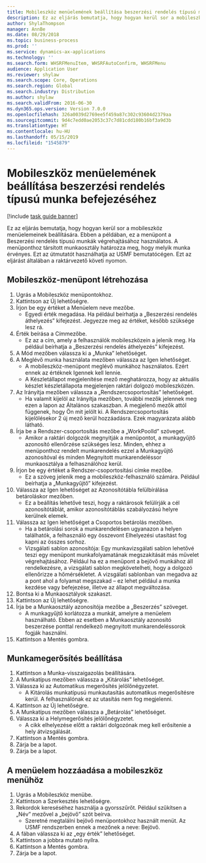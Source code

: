```yaml
---
title: Mobileszköz menüelemének beállítása beszerzési rendelés típusú munka befejezéséhez
description: Ez az eljárás bemutatja, hogy hogyan kerül sor a mobileszköz menüelemeinek beállítására.
author: ShylaThompson
manager: AnnBe
ms.date: 08/29/2018
ms.topic: business-process
ms.prod: ''
ms.service: dynamics-ax-applications
ms.technology: ''
ms.search.form: WHSRFMenuItem, WHSRFAutoConfirm, WHSRFMenu
audience: Application User
ms.reviewer: shylaw
ms.search.scope: Core, Operations
ms.search.region: Global
ms.search.industry: Distribution
ms.author: shylaw
ms.search.validFrom: 2016-06-30
ms.dyn365.ops.version: Version 7.0.0
ms.openlocfilehash: 326a0039d2769ee5f459a87c302c93604d2379aa
ms.sourcegitcommit: 9d4c7edd0ae2053c37c7d81cdd180b16bf3a9d3b
ms.translationtype: HT
ms.contentlocale: hu-HU
ms.lasthandoff: 05/15/2019
ms.locfileid: "1545879"
---
```

# <a name="set-up-a-mobile-device-menu-item-for-completing-work-of-type-purchase-order"></a>Mobileszköz menüelemének beállítása beszerzési rendelés típusú munka befejezéséhez

[!include [task guide banner](../../includes/task-guide-banner.md)]

Ez az eljárás bemutatja, hogy hogyan kerül sor a mobileszköz menüelemeinek beállítására. Ebben a példában, ez a menüpont a Beszerzési rendelés típusú munkák végrehajtásához használatos. A menüponthoz társított munkaosztály határozza meg, hogy melyik munka érvényes. Ezt az útmutatót használhatja az USMF bemutatócégen. Ezt az eljárást általában a raktárvezető követi nyomon.


## <a name="create-a-mobile-device-menu-item"></a>Mobileszköz-menüpont létrehozása
1. Ugrás a Mobileszköz menüpontokhoz.
2. Kattintson az Új lehetőségre.
3. Írjon be egy értéket a Menüelem neve mezőbe.
    * Egyedi érték megadása. Ha például beírhatja a „Beszerzési rendelés áthelyezés” kifejezést. Jegyezze meg az értéket, később szüksége lesz rá.  
4. Érték beírása a Címmezőbe.
    * Ez az a cím, amely a felhasználók mobileszközein a jelenik meg. Ha például beírhatja a „Beszerzési rendelés áthelyezés” kifejezést.  
5. A Mód mezőben válassza ki a „Munka” lehetőséget.
6. A Meglévő munka használata mezőben válassza az Igen lehetőséget.
    * A mobileszköz-menüpont meglévő munkához használatos. Ezért ennek az értéknek Igennek kell lennie.  
    * A Készletállapot megjelenítése mező meghatározza, hogy az aktuális készlet készletállapota megjelenjen raktári dolgozó mobileszközén.  
7. Az Irányítja mezőben válassza a „Rendszercsoportosítás” lehetőséget.
    * Ha valamit kijelöl az Irányítja mezőben, további mezők jelennek meg ezen a lapon az Általános szakaszban. A megjelenő mezők attól függenek, hogy Ön mit jelölt ki. A Rendszercsoportosítás kijelölésekor 2 új mező kerül hozzáadásra. Ezek magyarázata alább látható.  
8. Írja be a Rendszer-csoportosítás mezőbe a „WorkPoolId” szöveget.
    * Amikor a raktári dolgozók megnyitják a menüpontot, a munkagyűjtő azonosító ellenőrzése szükséges lesz. Minden, ehhez a menüponthoz rendelt munkarendelés ezzel a Munkagyűjtő azonosítóval és minden Megnyitott munkarendeléssor munkaosztálya a felhasználóhoz kerül.  
9. Írjon be egy értéket a Rendszer-csoportosítási címke mezőbe.
    * Ez a szöveg jelenik meg a mobileszköz-felhasználó számára. Például beírhatja a „Munkagyűjtő” kifejezést.  
10. Válassza az Igen lehetőséget az Azonosítótábla felülbírálása betároláskor mezőben.
    * Ez a beállítás lehetővé teszi, hogy a raktárosok felülírják a cél azonosítótáblát, amikor azonosítótáblás szabályozású helyre kerülnek elemek.  
11. Válassza az Igen lehetőséget a Csoportos betárolás mezőben.
    * Ha a betárolási sorok a munkarendelésen ugyanazon a helyen találhatók, a felhasználó egy összevont Elhelyezési utasítást fog kapni az összes sorhoz.  
    * Vizsgálati sablon azonosítója: Egy munkavizsgálati sablon lehetővé teszi egy menüpont munkafolyamatának megszakítását más művelet végrehajtásához. Például ha ez a menüpont a bejövő munkához áll rendelkezésre, a vizsgálati sablon megkövetelheti, hogy a dolgozó ellenőrizze a hőmérsékletet. A vizsgálati sablonban van megadva az a pont ahol a folyamat megszakad – ez lehet például a munka kezdése vagy befejezése, illetve az állapot megváltozása.  
12. Bontsa ki a Munkaosztályok szakaszt.
13. Kattintson az Új lehetőségre.
14. Írja be a Munkaosztály azonosítója mezőbe a „Beszerzés” szöveget.
    * A munkagyűjtő korlátozza a munkát, amelyre a menüelem használható. Ebben az esetben a Munkaosztály azonosító beszerzése ponttal rendelkező megnyitott munkarendeléssorok fogják használni.  
15. Kattintson a Mentés gombra.

## <a name="set-up-work-confirmation"></a>Munkamegerősítés beállítása
1. Kattintson a Munka-visszaigazolás beállítására.
2. A Munkatípus mezőben válassza a „Kitárolás” lehetőséget.
3. Válassza ki az Automatikus megerősítés jelölőnégyzetet.
    * A Kitárolás munkatípusú munkautasítás automatikus megerősítésre kerül. A felhasználónak ez az utasítás nem fog megjelenni.  
4. Kattintson az Új lehetőségre.
5. A Munkatípus mezőben válassza a „Betárolás” lehetőséget.
6. Válassza ki a Helymegerősítés jelölőnégyzetet.
    * A cikk elhelyezése előtt a raktári dolgozónak meg kell erősítenie a hely átvizsgálását.  
7. Kattintson a Mentés gombra.
8. Zárja be a lapot.
9. Zárja be a lapot.

## <a name="add-the-menu-item-to-a-mobile-device-menu"></a>A menüelem hozzáadása a mobileszköz menühöz
1. Ugrás a Mobileszköz menübe.
2. Kattintson a Szerkesztés lehetőségre.
3. Rekordok kereséséhez használja a gyorsszűrőt. Például szűkítsen a „Név” mezővel a „bejövő” szót beírva.
    * Szeretné megtalálni bejövő menüpontokhoz használt menüt. Az USMF rendszerben ennek a mezőnek a neve: Bejövő.  
4. A fában válassza ki az „egy érték” lehetőséget.
5. Kattintson a jobbra mutató nyílra.
6. Kattintson a Mentés gombra.
7. Zárja be a lapot.

